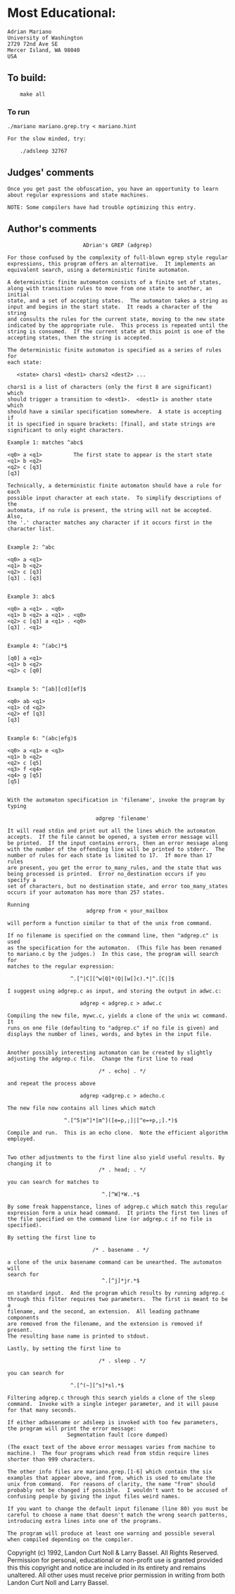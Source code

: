 # Most Educational:

	Adrian Mariano
	University of Washington
	2729 72nd Ave SE
	Mercer Island, WA 98040
	USA

## To build:

        make all

### To run

	./mariano mariano.grep.try < mariano.hint

	For the slow minded, try:

	    ./adsleep 32767

## Judges' comments
    
    Once you get past the obfuscation, you have an opportunity to learn
    about regular expressions and state machines.

    NOTE: Some compilers have had trouble optimizing this entry.

## Author's comments

                            ADrian's GREP (adgrep)

    For those confused by the complexity of full-blown egrep style regular
    expressions, this program offers an alternative.  It implements an
    equivalent search, using a deterministic finite automaton.

    A deterministic finite automaton consists of a finite set of states,
    along with transition rules to move from one state to another, an initial
    state, and a set of accepting states.  The automaton takes a string as
    input and begins in the start state.  It reads a character of the string
    and consults the rules for the current state, moving to the new state
    indicated by the appropriate rule.  This process is repeated until the
    string is consumed.  If the current state at this point is one of the
    accepting states, then the string is accepted.

    The deterministic finite automaton is specified as a series of rules for
    each state:

       <state> chars1 <dest1> chars2 <dest2> ...

    chars1 is a list of characters (only the first 8 are significant) which
    should trigger a transition to <dest1>.  <dest1> is another state which
    should have a similar specification somewhere.  A state is accepting if
    it is specified in square brackets: [final], and state strings are
    significant to only eight characters.

    Example 1: matches ^abc$

    <q0> a <q1>          The first state to appear is the start state
    <q1> b <q2>
    <q2> c [q3]
    [q3]

    Technically, a deterministic finite automaton should have a rule for each
    possible input character at each state.  To simplify descriptions of the
    automata, if no rule is present, the string will not be accepted. Also,
    the '.' character matches any character if it occurs first in the
    character list.


    Example 2: ^abc

    <q0> a <q1>
    <q1> b <q2>
    <q2> c [q3]
    [q3] . [q3]


    Example 3: abc$

    <q0> a <q1> . <q0>
    <q1> b <q2> a <q1> . <q0>
    <q2> c [q3] a <q1> . <q0>
    [q3] . <q1>


    Example 4: ^(abc)*$

    [q0] a <q1>
    <q1> b <q2>
    <q2> c [q0]


    Example 5: ^[ab][cd][ef]$

    <q0> ab <q1>
    <q1> cd <q2>
    <q2> ef [q3]
    [q3]


    Example 6: ^(abc|efg)$

    <q0> a <q1> e <q3>
    <q1> b <q2>
    <q2> c [q5]
    <q3> f <q4>
    <q4> g [q5]
    [q5]


    With the automaton specification in 'filename', invoke the program by
    typing

                                adgrep 'filename'

    It will read stdin and print out all the lines which the automaton
    accepts.  If the file cannot be opened, a system error message will
    be printed.  If the input contains errors, then an error message along
    with the number of the offending line will be printed to stderr.  The 
    number of rules for each state is limited to 17.  If more than 17 rules 
    are present, you get the error to_many_rules, and the state that was 
    being processed is printed.  Error no_destination occurs if you specify a 
    set of characters, but no destination state, and error too_many_states 
    occurs if your automaton has more than 257 states.

    Running
                             adgrep from < your_mailbox

    will perform a function similar to that of the unix from command.

    If no filename is specified on the command line, then "adgrep.c" is used
    as the specification for the automaton.  (This file has been renamed 
    to mariano.c by the judges.)  In this case, the program will search for 
    matches to the regular expression:

                        ^.[^|C][^w[Q]*(Q|[w[]c).*|^.[C|]$

    I suggest using adgrep.c as input, and storing the output in adwc.c:

                           adgrep < adgrep.c > adwc.c

    Compiling the new file, mywc.c, yields a clone of the unix wc command. It
    runs on one file (defaulting to "adgrep.c" if no file is given) and
    displays the number of lines, words, and bytes in the input file.


    Another possibly interesting automaton can be created by slightly
    adjusting the adgrep.c file.  Change the first line to read

                                 /* . echo| . */

    and repeat the process above

                           adgrep <adgrep.c > adecho.c

    The new file now contains all lines which match

                      ^.[^5|m^]*[m^]([e=p,;]|[^e=+p,;].*)$

    Compile and run.  This is an echo clone.  Note the efficient algorithm
    employed.


    Two other adjustments to the first line also yield useful results. By
    changing it to
                                 /* . head; . */

    you can search for matches to

                                  ^.[^W]*W..*$

    By some freak happenstance, lines of adgrep.c which match this regular
    expression form a unix head command.  It prints the first ten lines of
    the file specified on the command line (or adgrep.c if no file is
    specified).

    By setting the first line to

                               /* . basename . */

    a clone of the unix basename command can be unearthed. The automaton will
    search for
                                  ^.[^j]*jr.*$

    on standard input.  And the program which results by running adgrep.c
    through this filter requires two parameters.  The first is meant to be a
    filename, and the second, an extension.  All leading pathname components
    are removed from the filename, and the extension is removed if present.
    The resulting base name is printed to stdout.

    Lastly, by setting the first line to

                       	         /* . sleep . */

    you can search for

        		        ^.[^(~][^s]*sl.*$

    Filtering adgrep.c through this search yields a clone of the sleep
    command.  Invoke with a single integer parameter, and it will pause
    for that many seconds.

    If either adbasename or adsleep is invoked with too few parameters,
    the program will print the error message:
                       Segmentation fault (core dumped)

    (The exact text of the above error messages varies from machine to
    machine.)  The four programs which read from stdin require lines
    shorter than 999 characters.

    The other info files are mariano.grep.[1-6] which contain the six
    examples that appear above, and from, which is used to emulate the
    unix from command.  For reasons of clarity, the name "from" should
    probably not be changed if possible.  I wouldn't want to be accused of 
    confusing people by giving the input files weird names.

    If you want to change the default input filename (line 80) you must be
    careful to choose a name that doesn't match the wrong search patterns,
    introducing extra lines into one of the programs.

    The program will produce at least one warning and possible several
    when compiled depending on the compiler.

Copyright (c) 1992, Landon Curt Noll & Larry Bassel.
All Rights Reserved.  Permission for personal, educational or non-profit use is
granted provided this this copyright and notice are included in its entirety
and remains unaltered.  All other uses must receive prior permission in writing
from both Landon Curt Noll and Larry Bassel.
